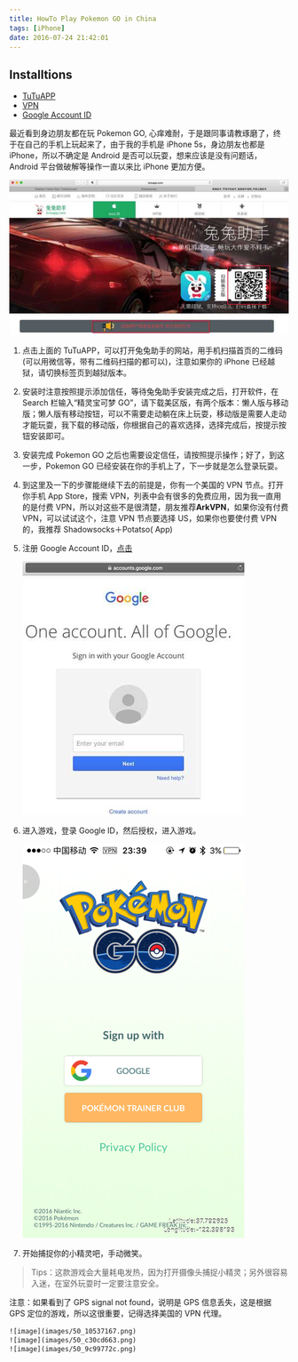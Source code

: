 ```yaml
---
title: HowTo Play Pokemon GO in China
tags: [iPhone]
date: 2016-07-24 21:42:01
---
```


## Installtions

* [TuTuAPP](http://www.tutuapp.cn)
* [VPN](https://shadowsocks.biz/?ref=518)
* [Google Account ID](https://accounts.google.com)

最近看到身边朋友都在玩 Pokemon GO, 心痒难耐，于是跟同事请教琢磨了，终于在自己的手机上玩起来了，由于我的手机是 iPhone 5s，身边朋友也都是 iPhone，所以不确定是 Android 是否可以玩耍，想来应该是没有问题话，Android 平台做破解等操作一直以来比 iPhone 更加方便。

![image](images/50_5e532174.jpg)

1. 点击上面的 TuTuAPP，可以打开兔兔助手的网站，用手机扫描首页的二维码 (可以用微信等，带有二维码扫描的都可以)，注意如果你的 iPhone 已经越狱，请切换标签页到越狱版本。

2. 安装时注意按照提示添加信任，等待兔兔助手安装完成之后，打开软件，在 Search 栏输入“精灵宝可梦 GO”，请下载美区版，有两个版本：懒人版与移动版；懒人版有移动按钮，可以不需要走动躺在床上玩耍，移动版是需要人走动才能玩耍，我下载的移动版，你根据自己的喜欢选择，选择完成后，按提示按钮安装即可。

3. 安装完成 Pokemon GO 之后也需要设定信任，请按照提示操作；好了，到这一步，Pokemon GO 已经安装在你的手机上了，下一步就是怎么登录玩耍。

4. 到这里及一下的步骤能继续下去的前提是，你有一个美国的 VPN 节点。打开你手机 App Store，搜索 VPN，列表中会有很多的免费应用，因为我一直用的是付费 VPN，所以对这些不是很清楚，朋友推荐**ArkVPN**，如果你没有付费 VPN，可以试试这个，注意 VPN 节点要选择 US，如果你也要使付费 VPN 的，我推荐 Shadowsocks＋Potatso( App)

5. 注册 Google Account ID，[点击](https://account.google.com)

    ![image](images/50_862dc315.jpg)

6. 进入游戏，登录 Google ID，然后授权，进入游戏。

    ![image](images/50_a4d9e181.png)

7. 开始捕捉你的小精灵吧，手动微笑。

> Tips：这款游戏会大量耗电发热，因为打开摄像头捕捉小精灵；另外很容易入迷，在室外玩耍时一定要注意安全。

注意：如果看到了 GPS signal not found，说明是 GPS 信息丢失，这是根据 GPS 定位的游戏，所以这很重要，记得选择美国的 VPN 代理。

    ![image](images/50_10537167.png)
    ![image](images/50_c30cd663.png)
    ![image](images/50_9c99772c.png)
